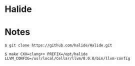 # Halide

# Notes

```
$ git clone https://github.com/halide/Halide.git
```

```
$ make CXX=clang++ PREFIX=/opt/halide LLVM_CONFIG=/usr/local/Cellar/llvm/8.0.0/bin/llvm-config
```
